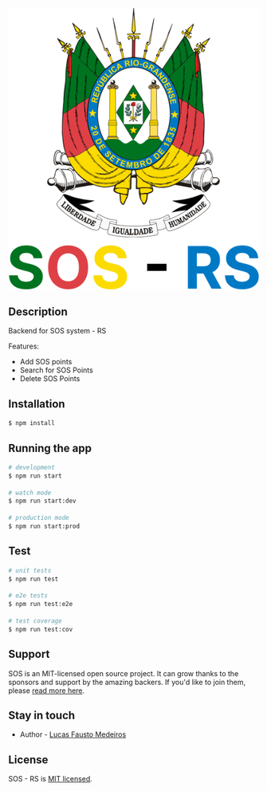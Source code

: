 ![Brasão Rio Grande do Sul](src/assets/img.png)

## Description

Backend for SOS system - RS

Features:
- Add SOS points
- Search for SOS Points
- Delete SOS Points

## Installation

```bash
$ npm install
```

## Running the app

```bash
# development
$ npm run start

# watch mode
$ npm run start:dev

# production mode
$ npm run start:prod
```

## Test

```bash
# unit tests
$ npm run test

# e2e tests
$ npm run test:e2e

# test coverage
$ npm run test:cov
```

## Support

SOS is an MIT-licensed open source project. It can grow thanks to the sponsors and support by the amazing backers. If you'd like to join them, please [read more here](https://docs.nestjs.com/support).

## Stay in touch

- Author - [Lucas Fausto Medeiros](https://github.com/lucasfstmd)

## License

SOS - RS is [MIT licensed](LICENSE).

